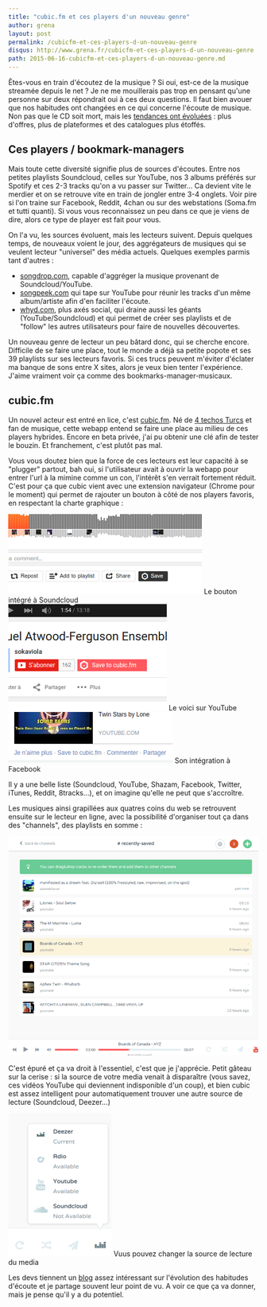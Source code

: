 ```yaml
---
title: "cubic.fm et ces players d'un nouveau genre"
author: grena
layout: post
permalink: /cubicfm-et-ces-players-d-un-nouveau-genre
disqus: http://www.grena.fr/cubicfm-et-ces-players-d-un-nouveau-genre
path: 2015-06-16-cubicfm-et-ces-players-d-un-nouveau-genre.md
---
```


Êtes-vous en train d'écoutez de la musique ? Si oui, est-ce de la musique streamée depuis le net ? Je ne me mouillerais pas trop en pensant qu'une personne sur deux répondrait oui à ces deux questions. Il faut bien avouer que nos habitudes ont changées en ce qui concerne l'écoute de musique. Non pas que le CD soit mort, mais les [tendances ont évoluées](http://www.ifpi.org/news/Global-digital-music-revenues-match-physical-format-sales-for-first-time) : plus d'offres, plus de plateformes et des catalogues plus étoffés.

## Ces players / bookmark-managers
Mais toute cette diversité signifie plus de sources d'écoutes. Entre nos petites playlists Soundcloud, celles sur YouTube, nos 3 albums préférés sur Spotify et ces 2-3 tracks qu'on a vu passer sur Twitter... Ca devient vite le merdier et on se retrouve vite en train de jongler entre 3-4 onglets. Voir pire si l'on traine sur Facebook, Reddit, 4chan ou sur des webstations (Soma.fm et tutti quanti). Si vous vous reconnaissez un peu dans ce que je viens de dire, alors ce type de player est fait pour vous.

On l'a vu, les sources évoluent, mais les lecteurs suivent. Depuis quelques temps, de nouveaux voient le jour, des aggrégateurs de musiques qui se veulent lecteur "universel" des média actuels. Quelques exemples parmis tant d'autres :

- [songdrop.com](https://songdrop.com), capable d'aggréger la musique provenant de Soundcloud/YouTube.
- [songpeek.com](http://www.songpeek.com/) qui tape sur YouTube pour réunir les tracks d'un même album/artiste afin d'en faciliter l'écoute.
- [whyd.com](http://whyd.com/), plus axés social, qui draine aussi les géants (YouTube/Soundcloud) et qui permet de créer ses playlists et de "follow" les autres utilisateurs pour faire de nouvelles découvertes.

Un nouveau genre de lecteur un peu bâtard donc, qui se cherche encore. Difficile de se faire une place, tout le monde a déjà sa petite popote et ses 39 playlists sur ses lecteurs favoris. Si ces trucs peuvent m'éviter d'éclater ma banque de sons entre X sites, alors je veux bien tenter l'expérience. J'aime vraiment voir ça comme des bookmarks-manager-musicaux.

## cubic.fm
Un nouvel acteur est entré en lice, c'est [cubic.fm](https://cubic.fm).
Né de [4 techos Turcs](http://blog.cubic.fm/team/) et fan de musique, cette webapp entend se faire une place au milieu de ces players hybrides. Encore en beta privée, j'ai pu obtenir une clé afin de tester le bouzin. Et franchement, c'est plutôt pas mal.

Vous vous doutez bien que la force de ces lecteurs est leur capacité à se "plugger" partout, bah oui, si l'utilisateur avait à ouvrir la webapp pour entrer l'url à la mimine comme un con, l'intérêt s'en verrait fortement réduit. C'est pour ça que cubic vient avec une extension navigateur (Chrome pour le moment) qui permet de rajouter un bouton à côté de nos players favoris, en respectant la charte graphique :

<div class="img-legend">
    <img src="/assets/img/posts/cubic1.png" class="img-thumbnail ">
    <span>Le bouton intégré à Soundcloud</span>
</div>

<div class="img-legend">
    <img src="/assets/img/posts/cubic2.png" class="img-thumbnail img-center">
    <span>Le voici sur YouTube</span>
</div>

<div class="img-legend">
    <img src="/assets/img/posts/cubic3.png" class="img-thumbnail img-center">
    <span>Son intégration à Facebook</span>
</div>

Il y a une belle liste (Soundcloud, YouTube, Shazam, Facebook, Twitter, iTunes, Reddit, 8tracks...), et on imagine qu'elle ne peut que s'accroître.

Les musiques ainsi grapillées aux quatres coins du web se retrouvent ensuite sur le lecteur en ligne, avec la possibilité d'organiser tout ça dans des "channels", des playlists en somme :

<img src="/assets/img/posts/cubic4.png" class="img-thumbnail">

C'est épuré et ça va droit à l'essentiel, c'est que je j'apprécie.
Petit gâteau sur la cerise : si la source de votre media venait à disparaître (vous savez, ces vidéos YouTube qui deviennent indisponible d'un coup), et bien cubic est assez intelligent pour automatiquement trouver une autre source de lecture (Soundcloud, Deezer...)

<div class="img-legend">
    <img src="/assets/img/posts/cubic5.png" class="img-thumbnail">
    <span>Vuus pouvez changer la source de lecture du media</span>
</div>

Les devs tiennent un [blog](http://blog.cubic.fm/) assez intéressant sur l'évolution des habitudes d'écoute et je partage souvent leur point de vu. A voir ce que ça va donner, mais je pense qu'il y a du potentiel.
